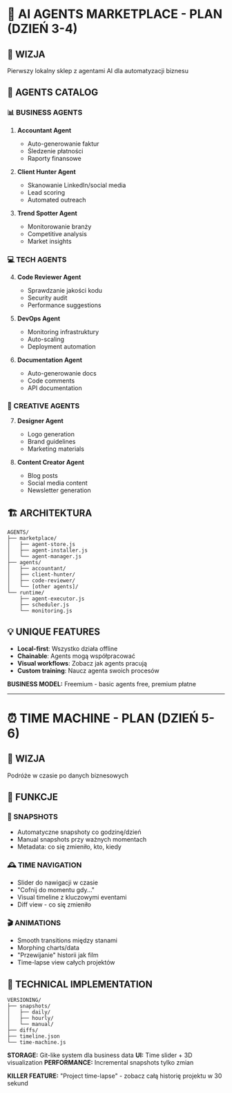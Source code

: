 # 🤖 AI AGENTS MARKETPLACE - PLAN (DZIEŃ 3-4)

## 🎯 WIZJA
Pierwszy lokalny sklep z agentami AI dla automatyzacji biznesu

## 🏪 AGENTS CATALOG

### 📊 BUSINESS AGENTS
1. **Accountant Agent**
   - Auto-generowanie faktur
   - Śledzenie płatności
   - Raporty finansowe
   
2. **Client Hunter Agent**
   - Skanowanie LinkedIn/social media
   - Lead scoring
   - Automated outreach
   
3. **Trend Spotter Agent**
   - Monitorowanie branży
   - Competitive analysis
   - Market insights

### 💻 TECH AGENTS  
4. **Code Reviewer Agent**
   - Sprawdzanie jakości kodu
   - Security audit
   - Performance suggestions
   
5. **DevOps Agent**
   - Monitoring infrastruktury
   - Auto-scaling
   - Deployment automation

6. **Documentation Agent**
   - Auto-generowanie docs
   - Code comments
   - API documentation

### 🎨 CREATIVE AGENTS
7. **Designer Agent**
   - Logo generation
   - Brand guidelines
   - Marketing materials
   
8. **Content Creator Agent**
   - Blog posts
   - Social media content
   - Newsletter generation

## 🏗️ ARCHITEKTURA
```
AGENTS/
├── marketplace/
│   ├── agent-store.js
│   ├── agent-installer.js
│   └── agent-manager.js
├── agents/
│   ├── accountant/
│   ├── client-hunter/
│   ├── code-reviewer/
│   └── [other agents]/
└── runtime/
    ├── agent-executor.js
    ├── scheduler.js
    └── monitoring.js
```

## 💡 UNIQUE FEATURES
- **Local-first**: Wszystko działa offline
- **Chainable**: Agents mogą współpracować
- **Visual workflows**: Zobacz jak agents pracują
- **Custom training**: Naucz agenta swoich procesów

**BUSINESS MODEL:** Freemium - basic agents free, premium płatne

---

# ⏰ TIME MACHINE - PLAN (DZIEŃ 5-6)

## 🎯 WIZJA
Podróże w czasie po danych biznesowych

## 🚀 FUNKCJE

### 📸 SNAPSHOTS
- Automatyczne snapshoty co godzinę/dzień
- Manual snapshots przy ważnych momentach
- Metadata: co się zmieniło, kto, kiedy

### 🕰️ TIME NAVIGATION
- Slider do nawigacji w czasie
- "Cofnij do momentu gdy..."
- Visual timeline z kluczowymi eventami
- Diff view - co się zmieniło

### 🎬 ANIMATIONS
- Smooth transitions między stanami
- Morphing charts/data
- "Przewijanie" historii jak film
- Time-lapse view całych projektów

## 🔧 TECHNICAL IMPLEMENTATION
```
VERSIONING/
├── snapshots/
│   ├── daily/
│   ├── hourly/  
│   └── manual/
├── diffs/
├── timeline.json
└── time-machine.js
```

**STORAGE:** Git-like system dla business data
**UI:** Time slider + 3D visualization
**PERFORMANCE:** Incremental snapshots tylko zmian

**KILLER FEATURE:** "Project time-lapse" - zobacz całą historię projektu w 30 sekund